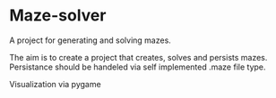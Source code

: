 # Maze-solver

A project for generating and solving mazes.

The aim is to create a project that creates, solves and persists mazes. Persistance should be handeled via self implemented .maze file type.

Visualization via pygame
